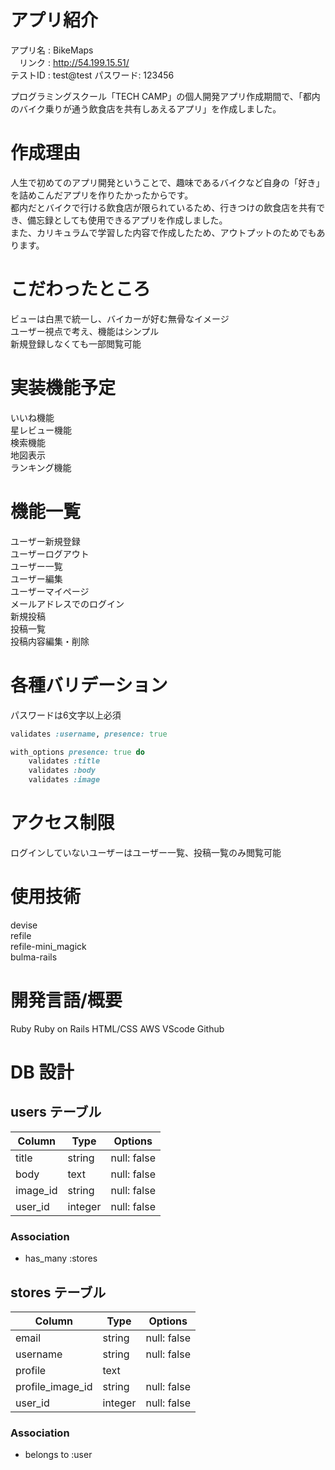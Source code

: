 # アプリ紹介

アプリ名 : BikeMaps<br>
　リンク : http://54.199.15.51/<br>
テストID : test@test
パスワード: 123456

プログラミングスクール「TECH CAMP」の個人開発アプリ作成期間で、「都内のバイク乗りが通う飲食店を共有しあえるアプリ」を作成しました。<br>

# 作成理由

人生で初めてのアプリ開発ということで、趣味であるバイクなど自身の「好き」を詰めこんだアプリを作りたかったからです。<br>
都内だとバイクで行ける飲食店が限られているため、行きつけの飲食店を共有でき、備忘録としても使用できるアプリを作成しました。<br>
また、カリキュラムで学習した内容で作成したため、アウトプットのためでもあります。<br>

# こだわったところ

ビューは白黒で統一し、バイカーが好む無骨なイメージ<br>
ユーザー視点で考え、機能はシンプル<br>
新規登録しなくても一部閲覧可能<br>

# 実装機能予定

いいね機能<br>
星レビュー機能<br>
検索機能<br>
地図表示<br>
ランキング機能<br>

# 機能一覧

ユーザー新規登録<br>
ユーザーログアウト<br>
ユーザー一覧<br>
ユーザー編集<br>
ユーザーマイページ<br>
メールアドレスでのログイン<br>
新規投稿<br>
投稿一覧<br>
投稿内容編集・削除<br>

# 各種バリデーション

パスワードは6文字以上必須

```ruby:user.rb
validates :username, presence: true
```

```ruby:store.rb
with_options presence: true do
    validates :title
    validates :body
    validates :image
```

# アクセス制限

ログインしていないユーザーはユーザー一覧、投稿一覧のみ閲覧可能<br>

# 使用技術

devise<br>
refile<br>
refile-mini_magick<br>
bulma-rails<br>

# 開発言語/概要

Ruby
Ruby on Rails
HTML/CSS
AWS
VScode
Github

# DB 設計

## users テーブル

| Column   | Type    | Options     |
| -------- | ------- | ----------- |
| title    | string  | null: false |
| body     | text    | null: false |
| image_id | string  | null: false |
| user_id  | integer | null: false |

### Association

- has_many :stores

## stores テーブル

| Column           | Type    | Options     |
| ---------------- | ------- | ----------- |
| email            | string  | null: false |
| username         | string  | null: false |
| profile          | text    |
| profile_image_id | string  | null: false |
| user_id          | integer | null: false |

### Association

- belongs to :user
